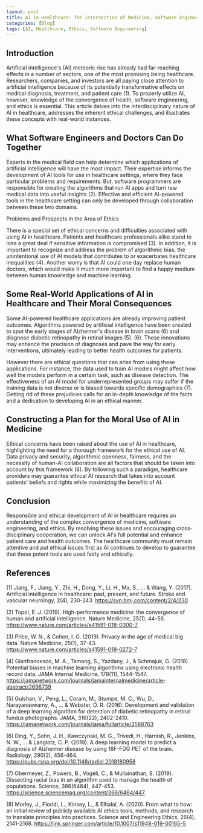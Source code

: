 ```yaml
---
layout: post
title: AI in Healthcare: The Intersection of Medicine, Software Engineering, and Ethics
categories: [Blog]
tags: [AI, Healthcare, Ethics, Software Engineering]
---
```

## Introduction

Artificial intelligence's (AI) meteoric rise has already had far-reaching effects in a number of sectors, one of the most promising being healthcare. Researchers, companies, and investors are all paying close attention to artificial intelligence because of its potentially transformative effects on medical diagnosis, treatment, and patient care (1). To properly utilize AI, however, knowledge of the convergence of health, software engineering, and ethics is essential. This article delves into the interdisciplinary nature of AI in healthcare, addresses the inherent ethical challenges, and illustrates these concepts with real-world instances.

## What Software Engineers and Doctors Can Do Together

Experts in the medical field can help determine which applications of artificial intelligence will have the most impact. Their expertise informs the development of AI tools for use in healthcare settings, where they face particular problems and requirements. But, software programmers are responsible for creating the algorithms that run AI apps and turn raw medical data into useful insights (2). Effective and efficient AI-powered tools in the healthcare setting can only be developed through collaboration between these two domains.

Problems and Prospects in the Area of Ethics

There is a special set of ethical concerns and difficulties associated with using AI in healthcare. Patients and healthcare professionals alike stand to lose a great deal if sensitive information is compromised (3). In addition, it is important to recognize and address the problem of algorithmic bias, the unintentional use of AI models that contributes to or exacerbates healthcare inequalities (4). Another worry is that AI could one day replace human doctors, which would make it much more important to find a happy medium between human knowledge and machine learning.

## Some Real-World Applications of AI in Healthcare and Their Moral Consequences

Some AI-powered healthcare applications are already improving patient outcomes. Algorithms powered by artificial intelligence have been created to spot the early stages of Alzheimer's disease in brain scans (6) and diagnose diabetic retinopathy in retinal images (5). (6). These innovations may enhance the precision of diagnoses and pave the way for early interventions, ultimately leading to better health outcomes for patients.

However there are ethical questions that can arise from using these applications. For instance, the data used to train AI models might affect how well the models perform in a certain task, such as disease detection. The effectiveness of an AI model for underrepresented groups may suffer if the training data is not diverse or is biased towards specific demographics (7). Getting rid of these prejudices calls for an in-depth knowledge of the facts and a dedication to developing AI in an ethical manner.

## Constructing a Plan for the Moral Use of AI in Medicine

Ethical concerns have been raised about the use of AI in healthcare, highlighting the need for a thorough framework for the ethical use of AI. Data privacy and security, algorithmic openness, fairness, and the necessity of human-AI collaboration are all factors that should be taken into account by this framework (8). By following such a paradigm, healthcare providers may guarantee ethical AI research that takes into account patients' beliefs and rights while maximizing the benefits of AI.

## Conclusion

Responsible and ethical development of AI in healthcare requires an understanding of the complex convergence of medicine, software engineering, and ethics. By resolving these issues and encouraging cross-disciplinary cooperation, we can unlock AI's full potential and enhance patient care and health outcomes. The healthcare community must remain attentive and put ethical issues first as AI continues to develop to guarantee that these potent tools are used fairly and ethically.


## References

(1) Jiang, F., Jiang, Y., Zhi, H., Dong, Y., Li, H., Ma, S., ... & Wang, Y. (2017). Artificial intelligence in healthcare: past, present, and future. Stroke and vascular neurology, 2(4), 230-243. https://svn.bmj.com/content/2/4/230

(2) Topol, E. J. (2019). High-performance medicine: the convergence of human and artificial intelligence. Nature Medicine, 25(1), 44-56. https://www.nature.com/articles/s41591-018-0300-7

(3) Price, W. N., & Cohen, I. G. (2019). Privacy in the age of medical big data. Nature Medicine, 25(1), 37-43. https://www.nature.com/articles/s41591-018-0272-7

(4) Gianfrancesco, M. A., Tamang, S., Yazdany, J., & Schmajuk, G. (2018). Potential biases in machine learning algorithms using electronic health record data. JAMA Internal Medicine, 178(11), 1544-1547. https://jamanetwork.com/journals/jamainternalmedicine/article-abstract/2696739

(5) Gulshan, V., Peng, L., Coram, M., Stumpe, M. C., Wu, D., Narayanaswamy, A., ... & Webster, D. R. (2016). Development and validation of a deep learning algorithm for detection of diabetic retinopathy in retinal fundus photographs. JAMA, 316(22), 2402-2410. https://jamanetwork.com/journals/jama/fullarticle/2588763

(6) Ding, Y., Sohn, J. H., Kawczynski, M. G., Trivedi, H., Harnish, R., Jenkins, N. W., ... & Langlotz, C. P. (2019). A deep learning model to predict a diagnosis of Alzheimer disease by using 18F-FDG PET of the brain. Radiology, 290(2), 456-464. https://pubs.rsna.org/doi/10.1148/radiol.2018180958

(7) Obermeyer, Z., Powers, B., Vogeli, C., & Mullainathan, S. (2019). Dissecting racial bias in an algorithm used to manage the health of populations. Science, 366(6464), 447-453. https://science.sciencemag.org/content/366/6464/447

(8) Morley, J., Floridi, L., Kinsey, L., & Elhalal, A. (2020). From what to how: an initial review of publicly available AI ethics tools, methods, and research to translate principles into practices. Science and Engineering Ethics, 26(4), 2141-2168. https://link.springer.com/article/10.1007/s11948-019-00165-5